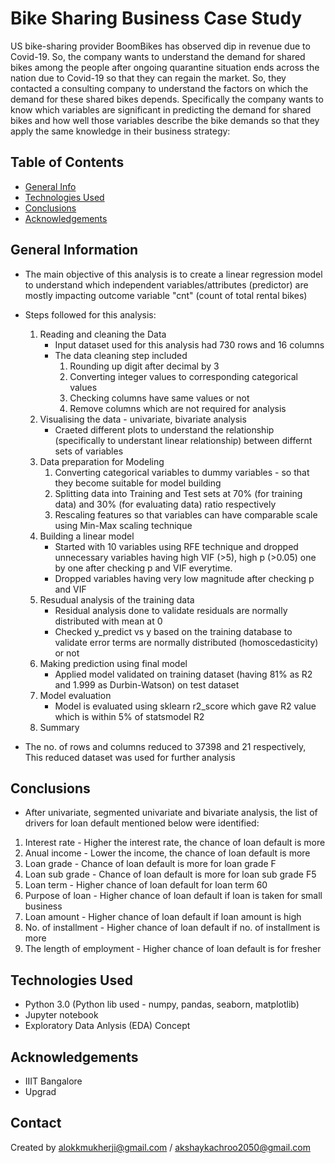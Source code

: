 # Bike Sharing Business Case Study 

US bike-sharing provider BoomBikes has observed dip in revenue due to Covid-19. So, the company wants to understand the demand for shared bikes among the people after ongoing quarantine situation ends across the nation due to Covid-19 so that they can regain the market. So, they contacted a consulting company to understand the factors on which the demand for these shared bikes depends. Specifically the company wants to know which variables are significant in predicting the demand for shared bikes and how well those variables describe the bike demands so that they apply the same knowledge in their business strategy:

## Table of Contents
* [General Info](#general-information)
* [Technologies Used](#technologies-used)
* [Conclusions](#conclusions)
* [Acknowledgements](#acknowledgements)

## General Information
- The main objective of this analysis is to create a linear regression model to understand which independent variables/attributes (predictor) are mostly impacting outcome variable "cnt" (count of total rental bikes)
- Steps followed for this analysis: 
  1. Reading and cleaning the Data
     - Input dataset used for this analysis had 730 rows and 16 columns
     - The data cleaning step included
        1. Rounding up digit after decimal  by 3 
        2. Converting integer values to corresponding categorical values 
        3. Checking columns have same values or not
        4. Remove columns which are not required for analysis
  2. Visualising the data - univariate, bivariate analysis
     -  Craeted different plots to understand the relationship (specifically to understant linear relationship) between differnt sets of variables 
  3. Data preparation for Modeling
        1. Converting categorical variables to dummy variables - so that they become suitable for model building 
        2. Splitting data into Training and Test sets at 70% (for training data) and 30% (for evaluating data) ratio respectively
        3. Rescaling features so that variables can have comparable scale using Min-Max scaling technique
  4. Building a linear model
      - Started with 10 variables using RFE technique and dropped unnecessary variables having high VIF (>5), high p (>0.05) one by one after checking p and VIF everytime.
      - Dropped variables having very low magnitude after checking p and VIF 
  6. Resudual analysis of the training data
      - Residual analysis done to validate residuals are normally distributed with mean at 0
      - Checked y_predict vs y based on the training database to validate error terms are normally distributed (homoscedasticity) or not
  8. Making prediction using final model
      - Applied model validated on training dataset (having 81% as R2 and 1.999 as Durbin-Watson) on test dataset
  10. Model evaluation
      - Model is evaluated using sklearn r2_score which gave R2 value which is within 5% of statsmodel R2
  12. Summary

 - The no. of rows and columns reduced to 37398 and 21 respectively, This reduced dataset was used for further analysis
   
 

<!-- You don't have to answer all the questions - just the ones relevant to your project. -->

## Conclusions
-  After univariate, segmented univariate and bivariate analysis, the list of drivers for loan default mentioned below were identified: 
  1. Interest rate - Higher the interest rate, the chance of loan default is more
  2. Anual income  - Lower the income, the chance of loan default is more
  3. Loan grade    - Chance of loan default is more for loan grade F
  4. Loan sub grade - Chance of loan default is more for loan sub grade F5
  5. Loan term      - Higher chance of loan default for loan term 60
  6. Purpose of loan - Higher chance of loan default if loan is taken for small business
  7. Loan amount      - Higher chance of loan default if loan amount is high
  8. No. of installment - Higher chance of loan default if no. of installment is more 
  9. The length of employment - Higher chance of loan default is for fresher

<!-- You don't have to answer all the questions - just the ones relevant to your project. -->


## Technologies Used
- Python 3.0 (Python lib used - numpy, pandas, seaborn, matplotlib)
- Jupyter notebook
- Exploratory Data Anlysis (EDA) Concept

<!-- As the libraries versions keep on changing, it is recommended to mention the version of library used in this project -->

## Acknowledgements

- IIIT Bangalore
- Upgrad 


## Contact
Created by alokkmukherji@gmail.com / akshaykachroo2050@gmail.com


<!-- Optional -->
<!-- ## License -->
<!-- This project is open source and available under the [... License](). -->

<!-- You don't have to include all sections - just the one's relevant to your project -->
